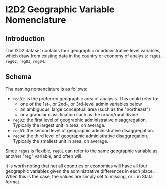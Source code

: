 # I2D2 Geographic Variable Nomenclature

## Introduction
The I2D2 dataset contains four geographic or adminstrative level variables, which draw from existing data in the country or economy of analysis: `reg01`, `reg02`, `reg03`, `reg04`.

## Schema

The naming nomenclature is as follows:
- `reg01`: is the preferred geographic area of analysis. This could refer to: 
  - one of the 1st-, or 2nd-, or 3rd-level admin variables below
  - an ambiguous, large conceptual area (such as the "northeast")
  - or a granular classification such as the urban/rural divide
- `reg02`: the first level of geographic administrative disaggregation. Typically the largest unit in area, on average.
- `reg03`: the second level of geographic administrative disaggregation.
- `reg04`: the third level of geographic administrative disaggregation. Typically the smallest unit in area, on average.

Since `reg01` is flexible, `reg01` can refer to the same geographic variable as another "reg" variable, and often will. 

It is worth noting that not all countries or economies will have all four geographic variables given the administrative differences in each place. When this is the case, the values are simply set to missing, or `.` in Stata format.
